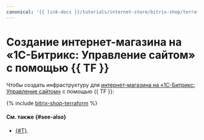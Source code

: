 ```yaml
---
canonical: '{{ link-docs }}/tutorials/internet-store/bitrix-shop/terraform'
---
```


# Создание интернет-магазина на «1С-Битрикс: Управление сайтом» с помощью {{ TF }}

Чтобы создать инфраструктуру для [интернет-магазина на «1С-Битрикс: Управление сайтом»](index.md) c помощью {{ TF }}:

{% include [bitrix-shop-terraform](../../../_tutorials/applied/bitrix-shop-terraform.md) %}

#### См. также {#see-also}

* [{#T}](console.md).
